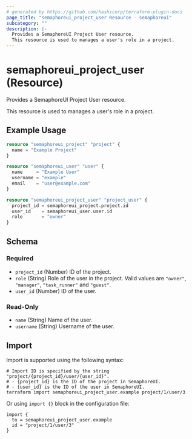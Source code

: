 ```yaml
---
# generated by https://github.com/hashicorp/terraform-plugin-docs
page_title: "semaphoreui_project_user Resource - semaphoreui"
subcategory: ""
description: |-
  Provides a SemaphoreUI Project User resource.
  This resource is used to manages a user's role in a project.
---
```


# semaphoreui_project_user (Resource)

Provides a SemaphoreUI Project User resource.

This resource is used to manages a user's role in a project.

## Example Usage

```terraform
resource "semaphoreui_project" "project" {
  name = "Example Project"
}

resource "semaphoreui_user" "user" {
  name     = "Example User"
  username = "example"
  email    = "user@example.com"
}

resource "semaphoreui_project_user" "project_user" {
  project_id = semaphoreui_project.project.id
  user_id    = semaphoreui_user.user.id
  role       = "owner"
}
```

<!-- schema generated by tfplugindocs -->
## Schema

### Required

- `project_id` (Number) ID of the project.
- `role` (String) Role of the user in the project. Valid values are `"owner"`, `"manager"`, `"task_runner"` and `"guest"`.
- `user_id` (Number) ID of the user.

### Read-Only

- `name` (String) Name of the user.
- `username` (String) Username of the user.

## Import

Import is supported using the following syntax:

```shell
# Import ID is specified by the string "project/{project_id}/user/{user_id}".
# - {project_id} is the ID of the project in SemaphoreUI.
# - {user_id} is the ID of the user in SemaphoreUI.
terraform import semaphoreui_project_user.example project/1/user/3
```
Or using `import {}` block in the configuration file:
```hcl
import {
  to = semaphoreui_project_user.example
  id = "project/1/user/3"
}
```
